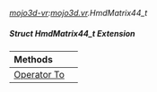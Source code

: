 _[mojo3d-vr](../../modules/mojo3d-vr/mojo3d-vr-module.md):[mojo3d.vr](../../modules/mojo3d/mojo3d-vr.md).HmdMatrix44\_t_
##### Struct HmdMatrix44_t Extension

| Methods | |
|:---|:---|
| [Operator To](mojo3d-vr-hmdmatrix44_t_ext-to_ext.md) |  |
